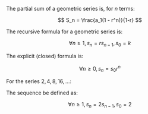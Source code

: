 The partial sum of a geometric series is, for $n$ terms:

$$
S_n = \frac{a_1(1 - r^n)}{1-r}
$$

The recursive formula for a geometric series is:

$$
\forall n \geq 1, s_n = rs_{n-1}, s_0 = k
$$

The explicit (closed) formula is:

$$
\forall n \geq 0, s_n = s_0 r^n
$$

For the series $2, 4, 8, 16, \dots$:

The sequence be defined as:

$$
\forall n \geq 1, s_n = 2s_{n-1}, s_0 = 2
$$
